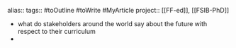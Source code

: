 alias::
tags:: #toOutline #toWrite #MyArticle 
project:: [[FF-ed]], [[FSIB-PhD]]

- what do stakeholders around the world say about the future with respect to their curriculum
-